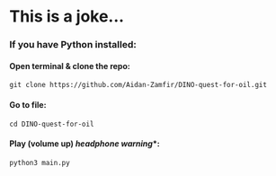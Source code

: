 # This is a joke...

### If you have Python installed:

#### Open terminal & clone the repo:
```console
git clone https://github.com/Aidan-Zamfir/DINO-quest-for-oil.git
```
#### Go to file:
```console
cd DINO-quest-for-oil 
```
#### Play (volume up) *headphone warning**:
```console
python3 main.py
```
